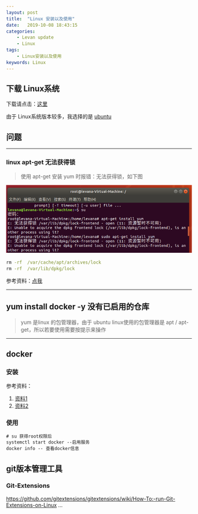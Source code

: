 ```yaml
---
layout: post  
title:  "Linux 安装以及使用"  
date:   2019-10-08 18:43:15
categories: 
    - Levan update
    - Linux
tags: 
    - Linux安装以及使用
keywords: Linux
---
```


## 下载 Linux系统

下载请点击：[这里](https://www.linux.org/pages/download/)  

由于 Linux系统版本较多，我选择的是 [ubuntu](https://ubuntu.com/download)

## 问题

---

### linux apt-get 无法获得锁

> 使用 apt-get 安装 yum 时报错：无法获得锁，如下图

![eg img](/assets/linux/linux-error1.png)

```cmd
rm -rf  /var/cache/apt/archives/lock
rm -rf  /var/lib/dpkg/lock
```

参考资料：[点我](https://blog.csdn.net/legendaryhaha/article/details/89361120)

---

<!--more -->

## yum install docker -y 没有已启用的仓库

> yum 是linux 的包管理器，由于 ubuntu linux使用的包管理器是 apt / apt-get，所以若要使用需要按提示来操作

---

## docker

### 安装

参考资料：  

1. [资料1](https://philipzheng.gitbooks.io/docker_practice/content/install/ubuntu.html)  
2. [资料2](https://yeasy.gitbooks.io/docker_practice/install/ubuntu.html)

### 使用

```cmd
# su 获得root权限后
systemctl start docker --启用服务
docker info -- 查看docker信息
```

## git版本管理工具

### Git-Extensions

https://github.com/gitextensions/gitextensions/wiki/How-To:-run-Git-Extensions-on-Linux
...
